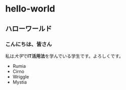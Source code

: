# hello-world
## ハローワールド
### こんにちは、皆さん
私は*大学*で**IT活用法**を学んでいる学生です。よろしくです。
* Rumia
* Cirno
* Wriggle
* Mystia
